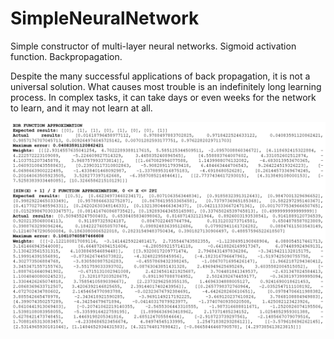 # SimpleNeuralNetwork
Simple constructor of multi-layer neural networks. Sigmoid activation function. Backpropagation.

Despite the many successful applications of back propagation, it is not a universal solution. What causes most trouble is an indefinitely long learning process. In complex tasks, it can take days or even weeks for the network to learn, and it may not learn at all.

<img src="SNN.png" width="800px">
